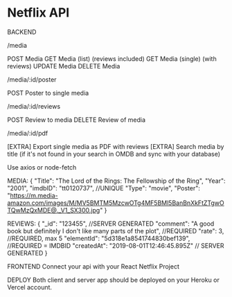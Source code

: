 # Netflix API

BACKEND
 

/media

POST Media
GET Media (list) (reviews included)
GET Media (single) (with reviews)
UPDATE Media
DELETE Media


/media/:id/poster

POST Poster to single media


/media/:id/reviews
 
POST Review to media
DELETE Review of media


/media/:id/pdf

[EXTRA] Export single media as PDF with reviews
[EXTRA] Search media by title (if it's not found in your search in OMDB and sync with your database)

Use axios or node-fetch

MEDIA:
    {
        "Title": "The Lord of the Rings: The Fellowship of the Ring",
        "Year": "2001",
        "imdbID": "tt0120737",  //UNIQUE
        "Type": "movie",
        "Poster": "https://m.media-amazon.com/images/M/MV5BMTM5MzcwOTg4MF5BMl5BanBnXkFtZTgwOTQwMzQxMDE@._V1_SX300.jpg"
    }
   
   
REVIEWS:
    {
        "_id": "123455", //SERVER GENERATED
        "comment": "A good book but definitely I don't like many parts of the plot", //REQUIRED
        "rate": 3, //REQUIRED, max 5
        "elementId": "5d318e1a8541744830bef139", //REQUIRED = IMDBID
        "createdAt": "2019-08-01T12:46:45.895Z" // SERVER GENERATED
    }
    
    
    
FRONTEND
Connect your api with your React Netflix Project

DEPLOY
Both client and server app should be deployed on your Heroku or Vercel account.
